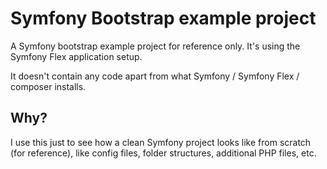 # Symfony Bootstrap example project

A Symfony bootstrap example project for reference only. It's using the Symfony Flex application setup.

It doesn't contain any code apart from what Symfony / Symfony Flex / composer installs.

## Why?

I use this just to see how a clean Symfony project looks like from scratch (for reference), like config files, folder structures, additional PHP files, etc.
